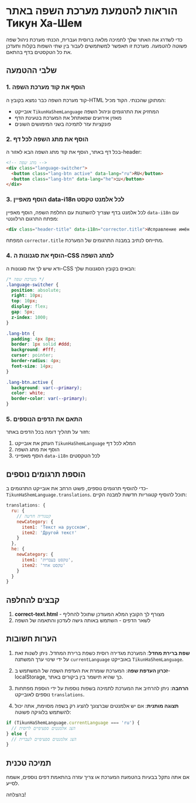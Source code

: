 # הוראות להטמעת מערכת השפה באתר Тикун Ха-Шем

כדי לשדרג את האתר שלך לתמיכה מלאה ברוסית ועברית, הכנתי מערכת ניהול שפה פשוטה להטמעה. מערכת זו תאפשר למשתמשים לעבור בין שתי השפות בקלות ותעדכן את כל הטקסטים בדף בהתאם.

## שלבי ההטמעה

### 1. הוסף את קוד מערכת השפה
קוד מערכת השפה כבר נמצא בקובץ ה-HTML המתוקן שהכנתי. הקוד מכיל:
- אובייקט `TikunHaShemLanguage` המחזיק את התרגומים וניהול השפה
- מאזין אירועים שמאתחל את המערכת בטעינת הדף
- פונקציות עזר לתמיכה בשני המימושים השונים

### 2. הוסף את מתג השפה לכל דף
בכל דף באתר, הוסף את קוד מתג השפה הבא לאזור ה-header:

```html
<!-- מתג שפה -->
<div class="language-switcher">
  <button class="lang-btn active" data-lang="ru">RU</button>
  <button class="lang-btn" data-lang="he">עב</button>
</div>
```

### 3. הוסף מאפיין data-i18n לכל אלמנט טקסט
לכל אלמנט בדף שצריך להשתנות עם החלפת השפה, הוסף מאפיין `data-i18n` עם מפתח התרגום הרלוונטי:

```html
<div class="header-title" data-i18n="corrector.title">Исправление имён Всевышнего</div>
```

המפתח `corrector.title` מתייחס לנתיב במבנה התרגומים של המערכת.

### 4. הוסף את סגנונות ה-CSS למתג השפה
ודא שיש לך את סגנונות ה-CSS הבאים בקובץ הסגנונות שלך:

```css
/* מערכת שפה */
.language-switcher {
  position: absolute;
  right: 10px;
  top: 10px;
  display: flex;
  gap: 5px;
  z-index: 1000;
}

.lang-btn {
  padding: 4px 8px;
  border: 1px solid #ddd;
  background: #fff;
  cursor: pointer;
  border-radius: 4px;
  font-size: 14px;
}

.lang-btn.active {
  background: var(--primary);
  color: white;
  border-color: var(--primary);
}
```

### 5. התאם את הדפים הנוספים
חזור על תהליך דומה בכל הדפים באתר:
1. העתק את אובייקט `TikunHaShemLanguage` המלא לכל דף
2. הוסף את מתג השפה
3. הוסף מאפייני `data-i18n` לכל הטקסטים

## הוספת תרגומים נוספים

כדי להוסיף תרגומים נוספים, פשוט הרחב את אובייקט התרגומים ב-`TikunHaShemLanguage.translations`. תוכל להוסיף קטגוריות חדשות למבנה הקיים:

```javascript
translations: {
  ru: {
    // קטגוריה חדשה
    newCategory: {
      item1: 'Текст на русском',
      item2: 'Другой текст'
    }
  },
  he: {
    newCategory: {
      item1: 'טקסט בעברית',
      item2: 'טקסט אחר'
    }
  }
}
```

## קבצים להחלפה

1. **correct-text.html** - מצורף לך הקובץ המלא המעודכן שתוכל להחליף
2. לשאר הדפים - השתמש באותה גישה לעדכון והתאמה של השפה

## הערות חשובות

1. **שפת ברירת מחדל**: המערכת מגדירה רוסית כשפת ברירת המחדל. ניתן לשנות זאת על ידי שינוי ערך המשתנה `currentLanguage` באובייקט `TikunHaShemLanguage`.

2. **זכרון העדפת שפה**: המערכת שומרת את העדפת השפה של המשתמש ב-localStorage, כך שהיא תישמר בין ביקורים באתר.

3. **הרחבה**: ניתן להרחיב את המערכת לתמיכה בשפות נוספות על ידי הוספת מפתחות נוספים לאובייקט `translations`.

4. **תצוגה מותנית**: אם יש אלמנטים שברצונך להציג רק בשפה מסוימת, אתה יכול להשתמש בלוגיקה פשוטה:
```javascript
if (TikunHaShemLanguage.currentLanguage === 'ru') {
  // הצג אלמנטים ספציפיים לרוסית
} else {
  // הצג אלמנטים ספציפיים לעברית
}
```

## תמיכה טכנית

אם אתה נתקל בבעיות בהטמעת המערכת או צריך עזרה בהתאמת דפים נוספים, אשמח לסייע.

בהצלחה!
